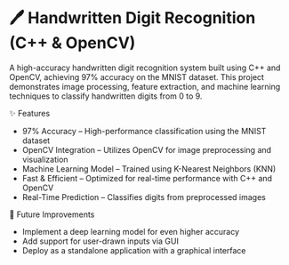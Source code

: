 # 🖊️ Handwritten Digit Recognition (C++ & OpenCV)

A high-accuracy handwritten digit recognition system built using C++ and OpenCV, achieving 97% accuracy on the MNIST dataset. This project demonstrates image processing, feature extraction, and machine learning techniques to classify handwritten digits from 0 to 9.

✨ Features
<ul>
  <li>97% Accuracy – High-performance classification using the MNIST dataset</li>
  <li>OpenCV Integration – Utilizes OpenCV for image preprocessing and visualization</li>
  <li>Machine Learning Model – Trained using K-Nearest Neighbors (KNN)</li>
  <li>Fast & Efficient – Optimized for real-time performance with C++ and OpenCV</li>
  <li>Real-Time Prediction – Classifies digits from preprocessed images</li>
</ul>

📌 Future Improvements
<ul>
  <li>Implement a deep learning model for even higher accuracy</li>
  <li>Add support for user-drawn inputs via GUI</li>
  <li>Deploy as a standalone application with a graphical interface</li>
</ul>
